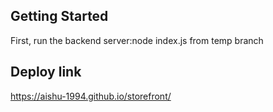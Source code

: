 ## Getting Started
First, run the backend server:node index.js from temp branch
## Deploy link
https://aishu-1994.github.io/storefront/
